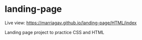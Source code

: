 # landing-page

Live view: https://marriagav.github.io/landing-page/HTML/index

Landing page project to practice CSS and HTML
